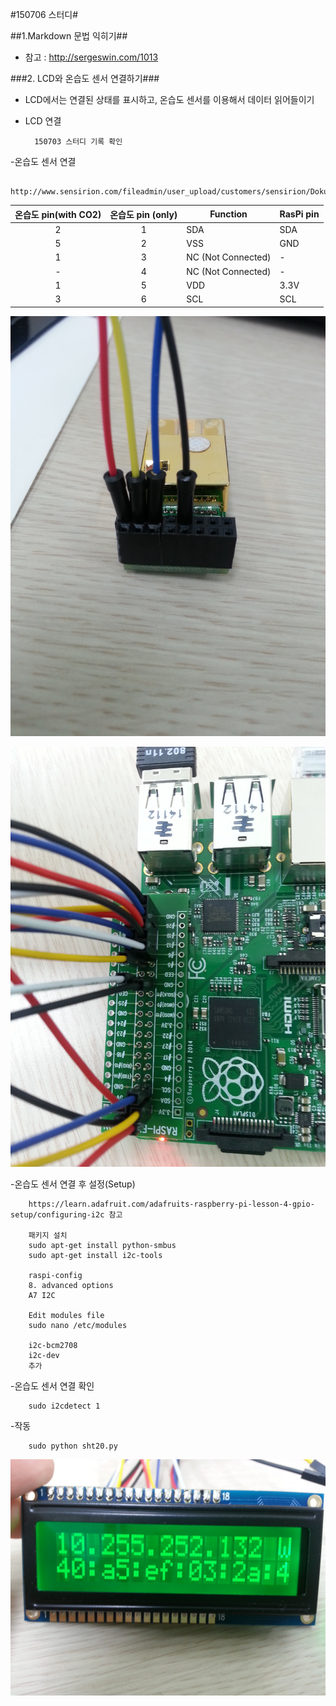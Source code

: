 #150706 스터디#

##1.Markdown 문법 익히기##
- 참고 : http://sergeswin.com/1013

###2. LCD와 온습도 센서 연결하기###
- LCD에서는 연결된 상태를 표시하고, 온습도 센서를 이용해서 데이터 읽어들이기

- LCD 연결

        150703 스터디 기록 확인

-온습도 센서 연결

        http://www.sensirion.com/fileadmin/user_upload/customers/sensirion/Dokumente/Humidity/Sensirion_Humidity_SHT20_Datasheet_V3.pdf
        
| 온습도 pin(with CO2) | 온습도 pin (only) | Function           | RasPi pin |
|:--------------------:|:-----------------:|--------------------|-----------|
|           2          |         1         | SDA                | SDA       |
|           5          |         2         | VSS                | GND       |
|           1          |         3         | NC (Not Connected) | -         |
|           -          |         4         | NC (Not Connected) | -         |
|           1          |         5         | VDD                | 3.3V      |
|           3          |         6         | SCL                | SCL       |

![](picture/IMG_0071.jpg)

![](picture/IMG_0073.jpg)
  
-온습도 센서 연결 후 설정(Setup)

        https://learn.adafruit.com/adafruits-raspberry-pi-lesson-4-gpio-setup/configuring-i2c 참고
        
        패키지 설치
        sudo apt-get install python-smbus
        sudo apt-get install i2c-tools
        
        raspi-config
        8. advanced options
        A7 I2C
        
        Edit modules file
        sudo nano /etc/modules
        
        i2c-bcm2708
        i2c-dev
        추가
        
-온습도 센서 연결 확인

        sudo i2cdetect 1
        
-작동

        sudo python sht20.py
        
![](picture/IMG_0074.jpg)
